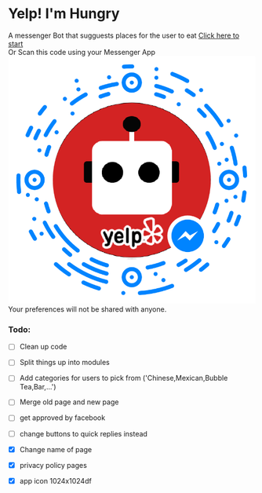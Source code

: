 # Yelp! I'm Hungry
A messenger Bot that sugguests places for the user to eat
[Click here to start](https://www.facebook.com/WavInc-680930332088116/)<br />
Or Scan this code using your Messenger App<br />
![messengerCode](https://github.com/BrandonWeng/yelpBot/blob/master/messengerCode.png)<br />
Your preferences will not be shared with anyone.


### Todo:
- [ ] Clean up code
- [ ] Split things up into modules
- [ ] Add categories for users to pick from ('Chinese,Mexican,Bubble Tea,Bar,...')
- [ ] Merge old page and new page
- [ ] get approved by facebook
- [ ] change buttons to quick replies instead
- [x] Change name of page
- [x] privacy policy pages
- [x] app icon 1024x1024df

